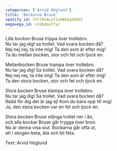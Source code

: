```yaml
---
categories: ['Arvid Höglund']
title: 'Bockarna Bruse'
spotify_id: 5fcY9xALyt1sH8E0gdGHoV
megavega_id: vV2Adqotfyc
---
```


Lilla bocken Bruse trippa över trollebro.  
Nu tar jag dig! sa trollet. Vad svara bocken då?  
Nej nej nej, ta inte mig! Ta den som är efter mig!  
Ta du mellan bocken, stor och fet och tjock en.

Mellanbocken Bruse trampa över trollebro.  
Nu tar jag dig! Sa trollet. Vad svara bocken då?  
Nej nej nej, ta inte mig! Ta den som är efter mig!  
Ta den stora bocken, stor och fet och tjock en.

Stora bocken Bruse klampa över trollebro.  
Nu tar jag dig! Sa trollet. Vad svara bocken då?  
Rädd för dig det är jag ej! Kom du bara opp till mig!  
Ja, den stora bocken var en fet och tjock en.

Stora bocken Bruse stånga trollet ner i ån,  
och alla bockar Bruse går trygga över bron.  
Nu är denna visa slut. Bockarna går ofta ut,  
att i skogen beta, äta och bli feta.


Text: Arvid Höglund
